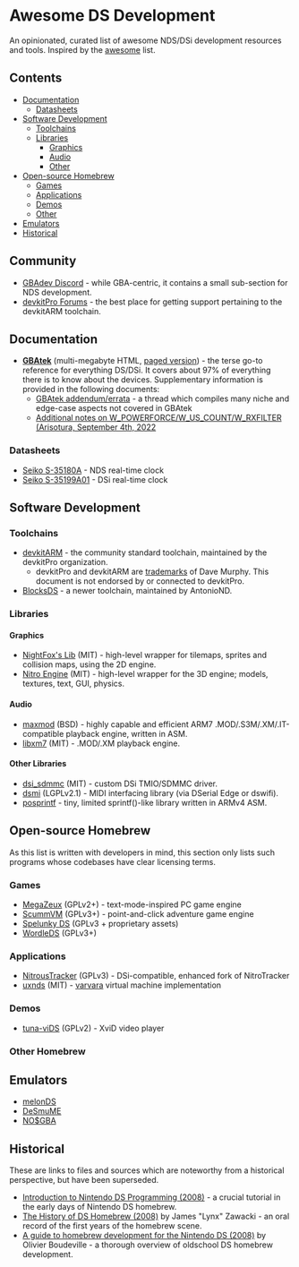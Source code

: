 # Awesome DS Development

An opinionated, curated list of awesome NDS/DSi development resources and tools. Inspired by the [awesome](https://github.com/sindresorhus/awesome) list.

## Contents

- [Documentation](#documentation)
  - [Datasheets](#datasheets)
- [Software Development](#software-development)
  - [Toolchains](#toolchains)
  - [Libraries](#libraries)
    - [Graphics](#graphics)
    - [Audio](#audio)
    - [Other](#other-libraries)
- [Open-source Homebrew](#open-source-hombrew)
  - [Games](#games)
  - [Applications](#applications)
  - [Demos](#demos)
  - [Other](#other-homebrew)
- [Emulators](#emulators)
- [Historical](#historical)

## Community

- [GBAdev Discord](https://discord.io/gbadev) - while GBA-centric, it contains a small sub-section for NDS development.
- [devkitPro Forums](https://devkitpro.org/index.php) - the best place for getting support pertaining to the devkitARM toolchain.

## Documentation

- **[GBAtek](https://problemkaputt.de/gbatek.htm)** (multi-megabyte HTML, [paged version](https://problemkaputt.de/gbatek-contents.htm)) - the terse go-to reference for everything DS/DSi. It covers about 97% of everything there is to know about the devices. Supplementary information is provided in the following documents:
  - [GBAtek addendum/errata](https://melonds.kuribo64.net/board/thread.php?id=13) - a thread which compiles many niche and edge-case aspects not covered in GBAtek
  - [Additional notes on W_POWERFORCE/W_US_COUNT/W_RXFILTER (Arisotura, September 4th, 2022](https://forums.nesdev.org/viewtopic.php?p=282881#p282881)

### Datasheets

- [Seiko S-35180A](http://www.hico.com.hk/seiko/s35180a_e.pdf) - NDS real-time clock
- [Seiko S-35199A01](https://www.mouser.com/datasheet/2/360/SIISS03574_1-2514274.pdf) - DSi real-time clock

## Software Development

### Toolchains

- [devkitARM](https://devkitpro.org/) - the community standard toolchain, maintained by the devkitPro organization.
  - devkitPro and devkitARM are [trademarks](https://devkitpro.org/wiki/Trademarks) of Dave Murphy. This document is not endorsed by or connected to devkitPro.
- [BlocksDS](https://github.com/blocksds/sdk) - a newer toolchain, maintained by AntonioND.

### Libraries

#### Graphics

- [NightFox's Lib](https://github.com/knightfox75/nds_nflib) (MIT) - high-level wrapper for tilemaps, sprites and collision maps, using the 2D engine.
- [Nitro Engine](https://github.com/AntonioND/nitro-engine) (MIT) - high-level wrapper for the 3D engine; models, textures, text, GUI, physics.

#### Audio

- [maxmod](https://maxmod.devkitpro.org/) (BSD) - highly capable and efficient ARM7 .MOD/.S3M/.XM/.IT-compatible playback engine, written in ASM.
- [libxm7](https://github.com/blocksds/libxm7) (MIT) - .MOD/.XM playback engine.

#### Other Libraries

- [dsi_sdmmc](https://github.com/profi200/dsi_sdmmc) (MIT) - custom DSi TMIO/SDMMC driver.
- [dsmi](https://github.com/asiekierka/dsmi/tree/master/ds/libdsmi) (LGPLv2.1) - MIDI interfacing library (via DSerial Edge or dswifi).
- [posprintf](http://www.danposluns.com/gbadev/posprintf/index.html) - tiny, limited sprintf()-like library written in ARMv4 ASM.

## Open-source Homebrew

As this list is written with developers in mind, this section only lists such programs whose codebases have clear licensing terms.

### Games

* [MegaZeux](https://github.com/AliceLR/megazeux/tree/master/arch/nds) (GPLv2+) - text-mode-inspired PC game engine
* [ScummVM](https://github.com/scummvm/scummvm/blob/master/doc/docportal/other_platforms/nintendo_ds.rst) (GPLv3+) - point-and-click adventure game engine
* [Spelunky DS](https://github.com/dbeef/spelunky-ds) (GPLv3 + proprietary assets)
* [WordleDS](https://github.com/Epicpkmn11/WordleDS) (GPLv3+)

### Applications

* [NitrousTracker](https://github.com/asiekierka/nitrotracker/) (GPLv3) - DSi-compatible, enhanced fork of NitroTracker
* [uxnds](https://github.com/asiekierka/uxnds) (MIT) - [varvara](https://wiki.xxiivv.com/site/varvara.html) virtual machine implementation

### Demos

* [tuna-viDS](https://github.com/chishm/tuna-vids) (GPLv2) - XviD video player

### Other Homebrew

## Emulators

- [melonDS](https://melonds.kuribo64.net/)
- [DeSmuME](https://desmume.org/)
- [NO$GBA](https://problemkaputt.de/gba.htm)

## Historical

These are links to files and sources which are noteworthy from a historical perspective, but have been superseded.

- [Introduction to Nintendo DS Programming (2008)](https://www.patater.com/files/projects/manual/manual.html) - a crucial tutorial in the early days of Nintendo DS homebrew.
- [The History of DS Homebrew (2008)](https://web.archive.org/web/20081022153947/http://www.ndshb.com/modules.php?name=Content&pa=showpage&pid=40&page=1) by James "Lynx" Zawacki - an oral record of the first years of the homebrew scene.
- [A guide to homebrew development for the Nintendo DS (2008)](https://osdl.sourceforge.net/main/documentation/misc/nintendo-DS/homebrew-guide/HomebrewForDS.html) by Olivier Boudeville - a thorough overview of oldschool DS homebrew development.

